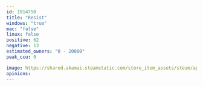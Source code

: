 ```yaml
---
id: 1914750
title: "Resist"
windows: "true"
mac: "false"
linux: false
positive: 62
negative: 13
estimated_owners: "0 - 20000"
peak_ccu: 0

image: https://shared.akamai.steamstatic.com/store_item_assets/steam/apps/1914750/header.jpg?t=1673130710
opinions:
---
```

